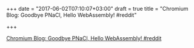 +++
date = "2017-06-02T07:10:07+03:00"
draft = true
title = "Chromium Blog: Goodbye PNaCl, Hello WebAssembly!  #reddit"

+++

<p><a href="https://t.co/3jM8CFqkIz">Chromium Blog: Goodbye PNaCl, Hello WebAssembly!  #reddit</a></p>